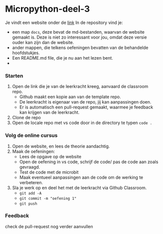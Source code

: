 # Micropython-deel-3

Je vindt een website onder de [link](link)
In de repository vind je:
* een map `docs`, deze bevat de md-bestanden, waarvan de website gemaakt is. Deze is niet zo interessant voor jou, omdat deze versie ouder kan zijn dan de website.
* ander mappen, die telkens oefeningen bevatten van de behandelde hoofdstukjes.
* Een README.md file, die je nu aan het lezen bent.
* 
### Starten
1. Open de link die je van de leerkracht kreeg, aanvaard de classroom repo.
   * Github maakt een kopie aan van de template repo. 
   * De leerkracht is eigenaar van de repo, jij kan aanpassingen doen. 
   * Er is automatisch een pull-request gemaakt, waarmee je feedback kan krijgen van de leerkracht.
2. Clone de repo
3. Open de locale repo met vs code door in de directory te typen `code .`

### Volg de online cursus
1. Open de website, en lees de theorie aandachtig.
2. Maak de oefeningen:
    * Lees de opgave op de website
    * Open de oefening in vs code, schrijf de code/ pas de code aan zoals gevraagd.
    * Test de code met de microbit
    * Maak eventueel aanpassingen aan de code om de werking te verbeteren.
3. Sla je werk op en deel het met de leerkracht via Github Classroom.
    * `git add -A`
    * `git commit -m "oefening 1" `
    * `git push`

### Feedback
check de pull-request
nog verder aanvullen
